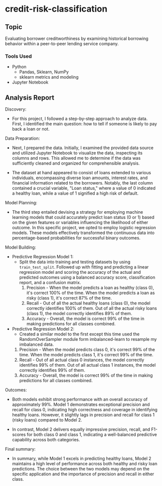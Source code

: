 # credit-risk-classification
## Topic
Evaluating borrower creditworthiness by examining historical borrowing behavior within a peer-to-peer lending service company.

### Tools Used 
- Python
  - Pandas, Sklearn, NumPy
  - sklearn metrics and modeling
- Jupyter Notebook 

## Analysis Report
Discovery:
- For this project, I followed a step-by-step approach to analyze data. First, I identified the main question: how to tell if someone is likely to pay back a loan or not. 

Data Preparation:
- Next, I prepared the data. Initially, I examined the provided data source and utilized Jupyter Notebook to visualize the data, inspecting its columns and rows. This allowed me to determine if the data was sufficiently cleaned and organized for comprehensible analysis. 

- The dataset at hand appeared to consist of loans extended to various individuals, encompassing diverse loan amounts, interest rates, and financial information related to the borrowers. Notably, the last column contained a crucial variable, "Loan status," where a value of 0 indicated a healthy loan, while a value of 1 signified a high risk of default.

Model Planning:
- The third step entailed devising a strategy for employing machine learning models that could accurately predict loan status (0 or 1) based on the given features or variables influencing the likelihood of either outcome. In this specific project, we opted to employ logistic regression models. These models effectively transformed the continuous data into percentage-based probabilities for successful binary outcomes.

Model Building:
- Predictive Regression Model 1:
  - Split the data into training and testing datasets by using `train_test_split`. Followed up with fitting and predicting a linear regression model and scoring the accuracy of the actual and predicted outcomes using a balanced accuracy score, classification report, and a confusion matrix.
    1. Precision -  When the model predicts a loan as healthy (class 0), it's correct 100% of the time. When the model predicts a loan as risky (class 1), it's correct 87% of the time.
    2. Recall - Out of all the actual healthy loans (class 0), the model correctly identifies 100% of them. Out of all the actual risky loans (class 1), the model correctly identifies 89% of them.
    3. Accuracy - Overall, the model is correct 99% of the time in making predictions for all classes combined.
-  Predictive Regression Model 2:
    -  Created a similar model to the first except this time used the RandomOverSampler module form imbalanced-learn to resample my imbalanced data.
    1. Precision - When the model predicts class 0, it's correct 99% of the time. When the model predicts class 1, it's correct 99% of the time.
    2. Recall - Out of all actual class 0 instances, the model correctly identifies 99% of them. Out of all actual class 1 instances, the model correctly identifies 99% of them.
    3. Accuracy - Overall, the model is correct 99% of the time in making predictions for all classes combined.

Outcomes: 
- Both models exhibit strong performance with an overall accuracy of approximately 99%. Model 1 demonstrates exceptional precision and recall for class 0, indicating high correctness and coverage in identifying healthy loans. However, it slightly lags in precision and recall for class 1 (risky loans) compared to Model 2.

- In contrast, Model 2 delivers equally impressive precision, recall, and F1-scores for both class 0 and class 1, indicating a well-balanced predictive capability across both categories.

Final summary:
- In summary, while Model 1 excels in predicting healthy loans, Model 2 maintains a high level of performance across both healthy and risky loan predictions. The choice between the two models may depend on the specific application and the importance of precision and recall in either class.
